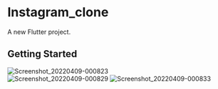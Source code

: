 # Instagram_clone

A new Flutter project.

## Getting Started

![Screenshot_20220409-000823](https://user-images.githubusercontent.com/56762506/162545099-69965a1b-7bf4-40fd-8da2-161f378a8e2f.jpg)   
![Screenshot_20220409-000829](https://user-images.githubusercontent.com/56762506/162545111-03e954c7-1a32-46ae-8d1d-cd7b8b4626c8.jpg)
![Screenshot_20220409-000833](https://user-images.githubusercontent.com/56762506/162545116-d9214631-1b1d-4c54-b69d-4ded26f1e1f3.jpg)
